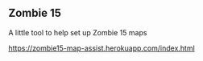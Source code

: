 Zombie 15
---

A little tool to help set up Zombie 15 maps

https://zombie15-map-assist.herokuapp.com/index.html
